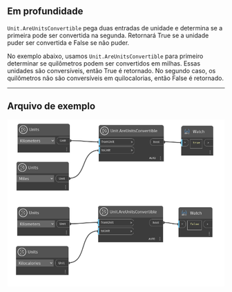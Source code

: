 ## Em profundidade
`Unit.AreUnitsConvertible` pega duas entradas de unidade e determina se a primeira pode ser convertida na segunda. Retornará True se a unidade puder ser convertida e False se não puder.

No exemplo abaixo, usamos `Unit.AreUnitsConvertible` para primeiro determinar se quilômetros podem ser convertidos em milhas. Essas unidades são conversíveis, então True é retornado. No segundo caso, os quilômetros não são conversíveis em quilocalorias, então False é retornado.
___
## Arquivo de exemplo

![Unit.AreUnitsConvertible](./DynamoUnits.Unit.AreUnitsConvertible_img.jpg)
